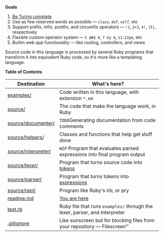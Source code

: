 **Goals**

1. [Be Turing complete](https://stackoverflow.com/a/7320)
2. Use as few reserved words as possible — `class`, `def`, `self`, etc
3. Support prefix, infix, postfix, and circumfix operators — `!1`, `2+3`, `4!`, `|5|`, respectively
4. Flexible custom operator system — `5 @#$ 6`, `7 by 8`, `11:22pm`, etc
5. Builtin web app functionality — like routing, controllers, and views

Source code in this language is processed by several Ruby programs that transform it into equivalent Ruby code, so it's more like a templating language.

**Table of Contents**

| Destination                               | What's here?                                                               |
|-------------------------------------------|----------------------------------------------------------------------------|
| [examples/](examples)                     | Code written in this language, with extension `*.em`                       |
| [source/](source)                         | The code that make the language work, in Ruby                              |
| [source/documenter/](source/documenter)   | `TODO`Generating documentation from code comments                          |
| [source/helpers/](source/helpers)         | Classes and functions that help get stuff done                             |
| [source/interpreter/](source/interpreter) | `WIP` Program that evaluates parsed expressions into final program output  |
| [source/lexer/](source/lexer)             | Program that turns source code into [tokens](./source/lexer/tokens.rb)     |
| [source/parser/](source/parser)           | Program that turns tokens into [expressions](./source/parser/exprs.rb)     |
| [source/repl/](source/repl)               | Program like Ruby's irb, or pry                                            |
| [readme.md](readme.md)                    | [You are here](./readme.md)                                                |
| [test.rb](test.rb)                        | Ruby file that runs `examples/` through the lexer, parser, and interpreter |
| [.gitignore](.gitignore)                  | Like sunscreen but for blocking files from your repository — Filescreen™   |
